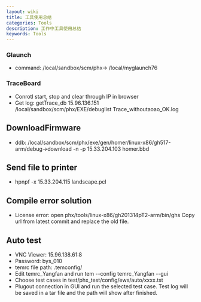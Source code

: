 ```yaml
---
layout: wiki
title: 工具使用总结
categories: Tools
description: 工作中工具使用总结
keywords: Tools
---
```


### Glaunch  

* command: /local/sandbox/scm/phx-> /local/myglaunch76  

### TraceBoard  
* Conrotl start, stop and clear through IP in browser  
* Get log: getTrace_db 15.96.136.151 /local/sandbox/scm/phx/EXE/debuglist Trace_withoutaoao_OK.log

## DownloadFirmware  
* ddb: /local/sandbox/scm/phx/exe/gen/homer/linux-x86/gh517-arm/debug->download -n -p 15.33.204.103 homer.bbd  

## Send file to printer
* hpnpf -x 15.33.204.115 landscape.pcl

## Compile error solution
* License error: open phx/tools/linux-x86/gh201314pT2-arm/bin/ghs  Copy url from latest commit and replace the old file.

## Auto test  
* VNC Viewer: 15.96.138.61:8
* Password: bys_010
* temrc file path: .temconfig/
* Edit temrc_Yangfan and run tem --config temrc_Yangfan --gui
* Choose test cases in test/phx_test/config/ews/auto/xxxx.tst
* Plugout connection in GUI and run the selected test case. Test log will be saved in a tar file and the path will show after finished.
